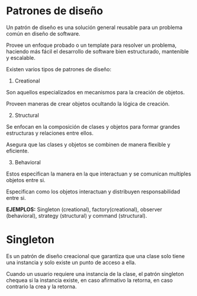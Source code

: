 # Patrones de diseño #

Un patrón de diseño es una solución general reusable para un problema común en diseño de software. 

Provee un enfoque probado o un template para resolver un problema, haciendo más fácil el desarrollo de software bien estructurado, mantenible y escalable. 

Existen varios tipos de patrones de diseño: 

1. Creational

Son aquellos especializados en mecanismos para la creación de objetos. 

Proveen maneras de crear objetos ocultando la lógica de creación. 

2. Structural

Se enfocan en la composición de clases y objetos para formar grandes estructuras y relaciones entre ellos.

Asegura que las clases y objetos se combinen de manera flexible y eficiente. 

3. Behavioral

Estos especifican la manera en la que interactuan y se comunican multiples objetos entre si. 

Especifican como los objetos interactuan y distribuyen responsabilidad entre si. 

__**EJEMPLOS:**__ Singleton (creational), factory(creational), observer (behavioral), strategy (structural) y command (structural). 

# Singleton #

Es un patrón de diseño creacional que garantiza que una clase solo tiene una instancia y solo existe un punto de acceso a ella. 

Cuando un usuario requiere una instancia de la clase, el patrón singleton chequea si la instancia existe, en caso afirmativo la retorna, en caso contrario la crea y la retorna. 



  